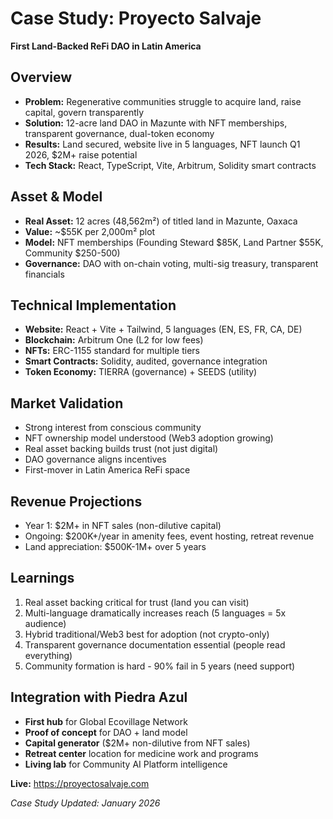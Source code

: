 # Case Study: Proyecto Salvaje

**First Land-Backed ReFi DAO in Latin America**

## Overview
- **Problem:** Regenerative communities struggle to acquire land, raise capital, govern transparently
- **Solution:** 12-acre land DAO in Mazunte with NFT memberships, transparent governance, dual-token economy
- **Results:** Land secured, website live in 5 languages, NFT launch Q1 2026, $2M+ raise potential
- **Tech Stack:** React, TypeScript, Vite, Arbitrum, Solidity smart contracts

## Asset & Model
- **Real Asset:** 12 acres (48,562m²) of titled land in Mazunte, Oaxaca
- **Value:** ~$55K per 2,000m² plot
- **Model:** NFT memberships (Founding Steward $85K, Land Partner $55K, Community $250-500)
- **Governance:** DAO with on-chain voting, multi-sig treasury, transparent financials

## Technical Implementation
- **Website:** React + Vite + Tailwind, 5 languages (EN, ES, FR, CA, DE)
- **Blockchain:** Arbitrum One (L2 for low fees)
- **NFTs:** ERC-1155 standard for multiple tiers
- **Smart Contracts:** Solidity, audited, governance integration
- **Token Economy:** TIERRA (governance) + SEEDS (utility)

## Market Validation
- Strong interest from conscious community
- NFT ownership model understood (Web3 adoption growing)
- Real asset backing builds trust (not just digital)
- DAO governance aligns incentives
- First-mover in Latin America ReFi space

## Revenue Projections
- Year 1: $2M+ in NFT sales (non-dilutive capital)
- Ongoing: $200K+/year in amenity fees, event hosting, retreat revenue
- Land appreciation: $500K-1M+ over 5 years

## Learnings
1. Real asset backing critical for trust (land you can visit)
2. Multi-language dramatically increases reach (5 languages = 5x audience)
3. Hybrid traditional/Web3 best for adoption (not crypto-only)
4. Transparent governance documentation essential (people read everything)
5. Community formation is hard - 90% fail in 5 years (need support)

## Integration with Piedra Azul
- **First hub** for Global Ecovillage Network
- **Proof of concept** for DAO + land model
- **Capital generator** ($2M+ non-dilutive from NFT sales)
- **Retreat center** location for medicine work and programs
- **Living lab** for Community AI Platform intelligence

**Live:** https://proyectosalvaje.com

*Case Study Updated: January 2026*
